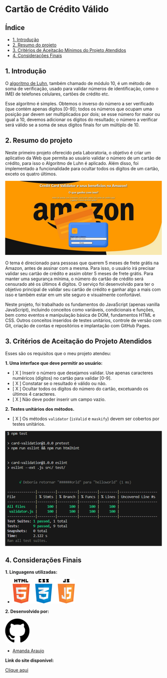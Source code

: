 # Cartão de Crédito Válido

## Índice

* [1. Introdução](#1-Introdução)
* [2. Resumo do projeto](#2-resumo-do-projeto)
* [3. Critérios de Aceitação Mínimos do Projeto Atendidos](#3-critérios-de-aceitação-mínimos-do-projeto-atendidos)
* [4. Considerações Finais](#4-considerações-finais)

## 1. Introdução

O [algoritmo de Luhn](https://en.wikipedia.org/wiki/Luhn_algorithm), também
chamado de módulo 10, é um método de soma de verificação, usado para validar
números de identificação, como o IMEI de telefones celulares, cartões de crédito
etc.

Esse algoritmo é simples. Obtemos o inverso do número a ser verificado (que
contém apenas dígitos [0-9]); todos os números que ocupam uma posição par devem
ser multiplicados por dois; se esse número for maior ou igual a 10, devemos
adicionar os dígitos do resultado; o número a verificar será válido se a soma de
seus dígitos finais for um múltiplo de 10.

## 2. Resumo do projeto

Neste primeiro projeto oferecido pela Laboratoria, o objetivo é criar um aplicativo da Web que permita ao usuário
validar o número de um cartão de crédito, para isso o Algoritmo de Luhn é aplicado. Além disso, foi implementado a funcionalidade para ocultar todos os dígitos de um cartão, exceto
os quatro últimos.

![interface](my-thumb.jpg)

O tema é direcionado para pessoas que querem 5 meses de frete grátis na Amazon, antes de assinar com a mesma. Para isso, o usuário irá precisar validar seu cartão de crédito e assim obter 5 meses de frete grátis. Para manter uma segurança mínima, o número do cartão de crédito será censurado até os últimos 4 dígitos. O serviço foi desenvolvido para ter o objetivo principal de validar seu cartão de crédito e ganhar algo a mais com isso e também estar em um site seguro e visualmente confortável.

Neste projeto, foi trabalhado os fundamentos do JavaScript (apenas vanilla JavaScript), incluindo conceitos como variáveis, condicionais e funções,
bem como eventos e manipulação básica de DOM, fundamentos HTML e CSS. Outros conceitos inseridos de testes unitários, controle de versão com Git, criação de contas e repositórios e implantação com GitHub Pages.

## 3. Critérios de Aceitação do Projeto Atendidos

Esses são os requisitos que o meu projeto atendeu:

**1. Uma interface que deve permitir ao usuário:**

* [ X ] Inserir o número que desejamos validar. Use apenas caracteres
  numéricos (dígitos) no cartão para validar [0-9].
* [ X ] Constatar se o resultado é válido ou não.
* [ X ] Ocultar todos os dígitos do número do cartão, excetuando os últimos 4
  caracteres.
* [ X ] Não deve poder inserir um campo vazio.

**2. Testes unitários dos métodos.**

* [ X ] Os métodos `validator` (`isValid` e `maskify`) devem ser cobertos por testes unitários.

![testes](tests.png)

## 4. Considerações Finais

**1. Linguagens utilizadas:**

* ![linguagens](html-css-js.png)

**2. Desenvolvido por:**

![github](github-logo.png) 
* [Amanda Araujo](https://github.com/amandascam03)

**Link do site disponível:**

[Clique aqui](https://amandascam03.github.io/SAP010-card-validation/)